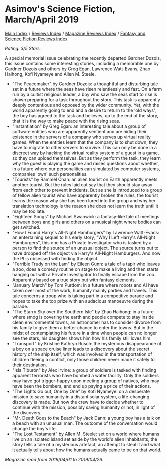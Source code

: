 # Asimov's Science Fiction, March/April 2019

[Main Index](../../../README.md) / [Reviews Index](../../README.md) / [Magazine Reviews Index](../README.md) / [Fantasy and Science Fiction Reviews Index](README.md)

*Rating: 3/5 Stars.*

A special memorial issue celebrating the recently departed Gardner Dozois, this issue contains some interesting stories, including a memorable one by Gardner Dozois and others by Greg Egan, Lawrence Watt-Evans, Zhao Haihong, Kofi Nyameye and Allen M. Steele.

- "The Peacemaker" by Gardner Dozois: a thoughtful and disturbing tale set in a future where the seas have risen relentlessly and fast. On a farm run by a cultist religious leader, a boy who saw the seas start to rise is shown preparing for a task throughout the story. This task is apparently deeply contentious and opposed by the wider community. Yet, with the world apparently going to end and a desire to return to the 'old ways', the boy has agreed to the task and believes, up to the end of the story, that it is the way to make peace with the rising seas.
- "Instantiation" by Greg Egan: an interesting tale about a group of software entities who are apparently sentient and are hiding their existence in the servers of a company who serves up virtual reality games. When the entities learn that the company is to shut down, they have to migrate to other servers to survive. This can only be done in a discreet way by hacking the virtual reality system of a guest in a game, so they can upload themselves. But as they perform the task, they learn why the guest is playing the game and raises questions about whether, in a future where our personalities can simulated by computer systems, companies 'own' such personalities.
- "Tourists" by Rammel Chan: an alien tourist on Earth apparently meets another tourist. But the rules laid out say that they should stay away from each other to prevent incidents. But as she is introduced to a group of fellow alien tourist who have apparently broken the rules, the tourist learns the reason why she has been lured into the group and why her translation technology is the reason she does not learn the truth until it may be too late.
- "Eighteen Songs" by Michael Swanwick: a fantasy-like tale of meetings between boys and girls and others on a musical night where bodies can get switched.
- "How I Found Harry's All-Night Hamburgers" by Lawrence Watt-Evans: an entertaining sequel to his early story, "Why I Left Harry's All-Night Hamburgers", this one has a Private Investigator who is tasked by a person to find the source of an unusual object. The source turns out to have dropped off the object via Harry's All-Night Hamburgers. And now the PI is obsessed with finding the object.
- "Terrible Trudy on the Lam" by Eileen Gunn: a tale of a tapir who leaves a zoo, does a comedy routine on stage to make a living and then starts hanging out with a Private Investigator to finally escape from the zoo. Apparently based on a true story but with fantasy elements.
- "January March" by Tom Purdom: in a future where robots and AI have taken over most of the work, humanity mainly parties and travels. This tale concerns a troop who is taking part in a competitive parade and hopes to take the top prize with an audacious manoeuvre during the parade.
- "The Starry Sky over the Southern Isle" by Zhao Haihong: in a future where smog is covering the earth and people compete to stay inside clean environmental towns, an astronomer has to consider divorce from his family to give them a better chance to enter the towns. But in the midst of contemplating his future in a time when people can no longer see the stars, his daughter shows him how his family still loves him.
- "Transport" by Kristine Kathryn Rusch: the mysterious disappearance of a boy on a space cruise liner leads to a discovery about the secret history of the ship itself, which was involved in the transportation of children fleeing a conflict, only those children never made it safely to their destination.
- "Isla Tiburón" by Alex Irvine: a group of soldiers is tasked with finding apparent terrorists who have bombed a water facility. Only the soldiers may have got trigger-happy upon meeting a group of natives, who may have been the bombers, and end up paying a price of their actions.
- "The Lights Go out, One by One" by Kofi Nyameye: on a desperate mission to save humanity in a distant solar system, a life-changing discovery is made. But now the crew have to decide whether to continue with the mission, possibly saving humanity or not, in light of the discovery.
- "Mr. Death Goes to the Beach" by Jack Dann: a young boy has a talk on a beach with an unusual man. The outcome of the conversation would change the boy's life.
- "The Lost Testament" by Allen M. Steele: set on a world where humans live on an isolated island set aside by the world's alien inhabitants, the story tells a tale of a mysterious artefact, an attempt to steal it and what it actually tells about how the humans actually came to be on that world.

*Magazine read from 2019/04/01 to 2019/04/26.*
